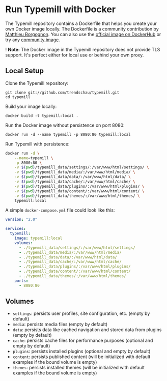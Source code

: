 #  Run Typemill with Docker

The Typemill repository contains a Dockerfile that helps you create your own Docker image locally. The Dockerfile is a community contribution by [Matthieu Borgognon](https://github.com/matbgn). You can also use the [official image on DockerHub](https://hub.docker.com/r/kixote/typemill) or try any [community image](https://hub.docker.com/search?q=Typemill).

! **Note:** The Docker image in the Typemill repository does not provide TLS support. It's perfect either for local use or behind your own proxy.

## Local Setup

Clone the Typemill repository:

```
git clone git://github.com/trendschau/typemill.git
cd typemill
```

Build your image locally:

```
docker build -t typemill:local .
```

Run the Docker image without persistence on port 8080:

```
docker run -d --name typemill -p 8080:80 typemill:local
```

Run Typemill with persistence:

```bash
docker run -d \
    --name=typemill \
    -p 8080:80 \
    -v $(pwd)/typemill_data/settings/:/var/www/html/settings/ \
    -v $(pwd)/typemill_data/media/:/var/www/html/media/ \
    -v $(pwd)/typemill_data/data/:/var/www/html/data/ \
    -v $(pwd)/typemill_data/cache/:/var/www/html/cache/ \
    -v $(pwd)/typemill_data/plugins/:/var/www/html/plugins/ \
    -v $(pwd)/typemill_data/content/:/var/www/html/content/ \
    -v $(pwd)/typemill_data/themes/:/var/www/html/themes/ \
    typemill:local
```

A simple `docker-compose.yml` file could look like this:

```yml
version: "2.0"

services:
  typemill:
    image: typemill:local
    volumes:
      - ./typemill_data/settings/:/var/www/html/settings/
      - ./typemill_data/media/:/var/www/html/media/
      - ./typemill_data/data/:/var/www/html/data/
      - ./typemill_data/cache/:/var/www/html/cache/
      - ./typemill_data/plugins/:/var/www/html/plugins/
      - ./typemill_data/content/:/var/www/html/content/
      - ./typemill_data/themes/:/var/www/html/themes/
    ports:
      - 8080:80
```

## Volumes

* `settings`: persists user profiles, site configuration, etc. (empty by default)
* `media`: persists media files (empty by default)
* `data`: persists data like cached navigation and stored data from plugins (empty by default)
* `cache`: persists cache files for performance purposes (optional and empty by default)
* `plugins`: persists installed plugins (optional and empty by default)
* `content`: persists published content (will be initialized with default examples if the bound volume is empty)
* `themes`: persists installed themes (will be initialized with default examples if the bound volume is empty)

